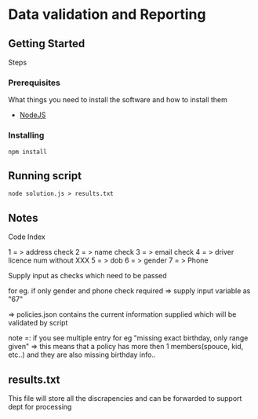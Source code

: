 # Data validation and Reporting

## Getting Started

Steps
### Prerequisites

What things you need to install the software and how to install them

* [NodeJS](https://nodejs.org/en/) 

### Installing

```
npm install
```

## Running script

```
node solution.js > results.txt
```

## Notes

Code Index

1 = > address check
2 = > name check 
3 = > email check 
4 = > driver licence num without XXX 
5 = > dob 
6 = > gender 
7 = > Phone 

Supply input as checks which need to be passed 

for eg. if only gender and phone check required => supply input variable as "67"

=> policies.json contains the current information supplied which will be validated by script

note =: if you see multiple entry for eg "missing exact birthday, only range given" => this means that a policy has more then 1 members(spouce, kid, etc..) and they are also missing birthday info..

## results.txt

This file will store all the discrapencies and can be forwarded to support dept for processing



